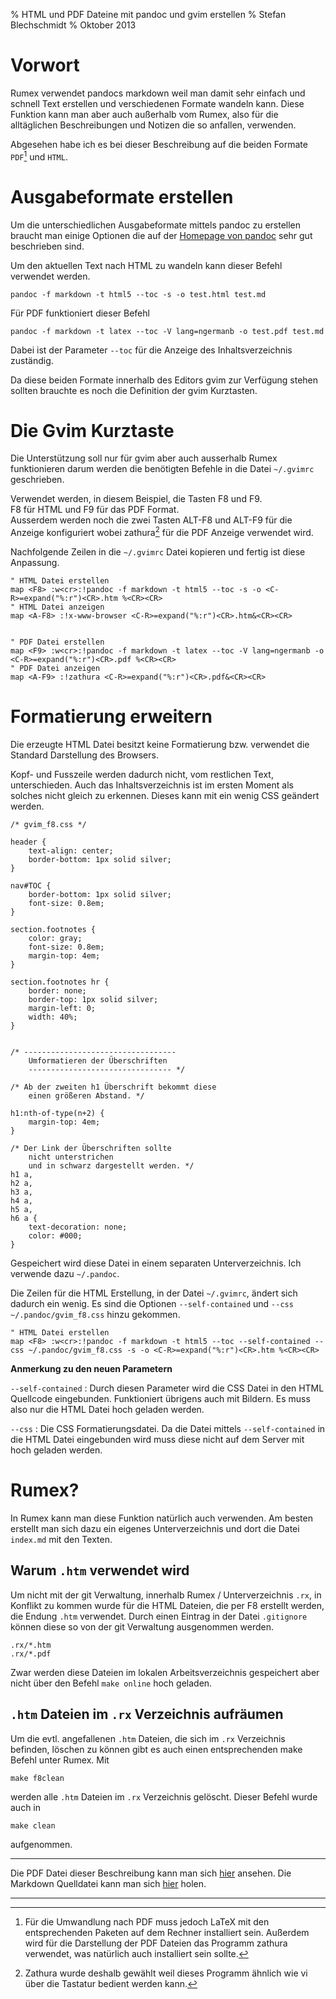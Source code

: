 % HTML und PDF Dateine mit pandoc und gvim erstellen
% Stefan Blechschmidt
% Oktober 2013




Vorwort
=======

Rumex verwendet pandocs markdown weil man damit sehr einfach und schnell Text erstellen 
und verschiedenen Formate wandeln kann.
Diese Funktion kann man aber auch außerhalb vom Rumex,
also für die alltäglichen Beschreibungen und Notizen die
so anfallen, verwenden.

Abgesehen habe ich es bei dieser Beschreibung auf die beiden 
Formate `PDF`[^latex] und `HTML`.

[^latex]: Für die Umwandlung nach PDF muss jedoch LaTeX mit den 
entsprechenden Paketen auf dem Rechner installiert sein.
Außerdem wird für die Darstellung der PDF Dateien das Programm zathura verwendet, was natürlich auch installiert sein sollte. 



Ausgabeformate erstellen
========================

Um die unterschiedlichen Ausgabeformate mittels pandoc
zu erstellen braucht man einige Optionen die auf der 
[Homepage von pandoc](http://johnmacfarlane.net/pandoc/README.html) 
sehr gut beschrieben sind.

Um den aktuellen Text nach HTML zu wandeln kann dieser Befehl verwendet
werden.

	pandoc -f markdown -t html5 --toc -s -o test.html test.md

Für PDF funktioniert dieser Befehl

	pandoc -f markdown -t latex --toc -V lang=ngermanb -o test.pdf test.md

Dabei ist der Parameter `--toc` für die Anzeige des Inhaltsverzeichnis zuständig.


Da diese beiden Formate innerhalb des Editors gvim
zur Verfügung stehen sollten brauchte es noch die 
Definition der gvim Kurztasten.




Die Gvim Kurztaste
===================

Die Unterstützung soll nur für gvim aber auch ausserhalb
Rumex funktionieren darum werden die benötigten 
Befehle in die Datei `~/.gvimrc` geschrieben.

Verwendet werden, in diesem Beispiel, die Tasten F8 und F9.\
F8 für HTML und F9 für das PDF Format.\
Ausserdem werden noch die zwei Tasten ALT-F8 und ALT-F9 für die Anzeige 
konfiguriert wobei zathura[^zathura] für die PDF Anzeige verwendet wird.

[^zathura]: Zathura wurde deshalb gewählt weil dieses Programm ähnlich 
wie vi über die Tastatur bedient werden kann.

Nachfolgende Zeilen in die `~/.gvimrc` Datei kopieren und fertig ist diese Anpassung.

~~~
" HTML Datei erstellen
map <F8> :w<cr>:!pandoc -f markdown -t html5 --toc -s -o <C-R>=expand("%:r")<CR>.htm %<CR><CR>
" HTML Datei anzeigen
map <A-F8> :!x-www-browser <C-R>=expand("%:r")<CR>.htm&<CR><CR>


" PDF Datei erstellen
map <F9> :w<cr>:!pandoc -f markdown -t latex --toc -V lang=ngermanb -o <C-R>=expand("%:r")<CR>.pdf %<CR><CR>
" PDF Datei anzeigen
map <A-F9> :!zathura <C-R>=expand("%:r")<CR>.pdf&<CR><CR>
~~~



Formatierung erweitern
======================

Die erzeugte HTML Datei besitzt keine Formatierung bzw.
verwendet die Standard Darstellung des Browsers.

Kopf- und Fusszeile werden dadurch nicht, vom restlichen Text, unterschieden.
Auch das Inhaltsverzeichnis ist im ersten Moment als solches nicht 
gleich zu erkennen.
Dieses kann mit ein wenig CSS geändert werden.

~~~{.css}
/* gvim_f8.css */

header {
	text-align: center;
	border-bottom: 1px solid silver;
}

nav#TOC {
	border-bottom: 1px solid silver;
	font-size: 0.8em;
} 

section.footnotes {
	color: gray;
	font-size: 0.8em;
	margin-top: 4em;
}

section.footnotes hr {
	border: none;
	border-top: 1px solid silver;
	margin-left: 0;
	width: 40%;
}


/* ----------------------------------
	Umformatieren der Überschriften 
	-------------------------------- */

/* Ab der zweiten h1 Überschrift bekommt diese
	einen größeren Abstand. */

h1:nth-of-type(n+2) {
    margin-top: 4em;
}

/* Der Link der Überschriften sollte 
	nicht unterstrichen 
	und in schwarz dargestellt werden. */
h1 a,
h2 a,
h3 a,
h4 a,
h5 a,
h6 a {
    text-decoration: none;
	color: #000;
}
~~~

Gespeichert wird diese Datei in einem separaten Unterverzeichnis.
Ich verwende dazu `~/.pandoc`.

Die Zeilen für die HTML Erstellung, in der Datei `~/.gvimrc`, ändert sich dadurch ein wenig.
Es sind die Optionen `--self-contained` und `--css ~/.pandoc/gvim_f8.css` hinzu gekommen.

	" HTML Datei erstellen
	map <F8> :w<cr>:!pandoc -f markdown -t html5 --toc --self-contained --css ~/.pandoc/gvim_f8.css -s -o <C-R>=expand("%:r")<CR>.htm %<CR><CR>

**Anmerkung zu den neuen Parametern**

`--self-contained`
:	Durch diesen Parameter wird die CSS Datei in den HTML Quellcode
	eingebunden. Funktioniert übrigens auch mit Bildern.
	Es muss also nur die HTML Datei hoch geladen werden.

`--css`
:	Die CSS Formatierungsdatei. Da die Datei mittels `--self-contained`
	in die HTML Datei eingebunden wird muss diese nicht auf 
	dem Server mit hoch geladen werden.


Rumex?
======

In Rumex kann man diese Funktion natürlich auch verwenden.
Am besten erstellt man sich dazu ein eigenes Unterverzeichnis und
dort die Datei `index.md` mit den Texten.


Warum `.htm` verwendet wird
---------------------------

Um nicht mit der git Verwaltung, innerhalb Rumex / Unterverzeichnis 
`.rx`, in Konflikt zu kommen wurde für die HTML Dateien,
die per F8 erstellt werden, 
die Endung `.htm` verwendet.
Durch einen Eintrag in der Datei `.gitignore` können diese
so von der git Verwaltung ausgenommen werden.

	.rx/*.htm
	.rx/*.pdf

Zwar werden diese Dateien im lokalen Arbeitsverzeichnis gespeichert
aber nicht über den Befehl `make online` hoch geladen.


`.htm` Dateien im `.rx` Verzeichnis aufräumen
---------------------------------------------

Um die evtl. angefallenen `.htm` Dateien, die sich im `.rx` Verzeichnis
befinden, löschen zu können gibt es auch einen entsprechenden make Befehl
unter Rumex. Mit

	make f8clean

werden alle  `.htm` Dateien im `.rx` Verzeichnis gelöscht.
Dieser Befehl wurde auch in 

	make clean

aufgenommen.

----

Die PDF Datei dieser Beschreibung kann man sich [hier](index.pdf) ansehen.
Die Markdown Quelldatei kann man sich [hier](index.md) holen.

----




